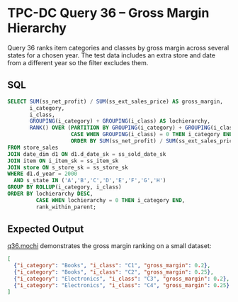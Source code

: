 # TPC-DC Query 36 – Gross Margin Hierarchy

Query 36 ranks item categories and classes by gross margin across several states for a chosen year. The test data includes an extra store and date from a different year so the filter excludes them.

## SQL
```sql
SELECT SUM(ss_net_profit) / SUM(ss_ext_sales_price) AS gross_margin,
       i_category,
       i_class,
       GROUPING(i_category) + GROUPING(i_class) AS lochierarchy,
       RANK() OVER (PARTITION BY GROUPING(i_category) + GROUPING(i_class),
                    CASE WHEN GROUPING(i_class) = 0 THEN i_category END
                    ORDER BY SUM(ss_net_profit) / SUM(ss_ext_sales_price)) AS rank_within_parent
FROM store_sales
JOIN date_dim d1 ON d1.d_date_sk = ss_sold_date_sk
JOIN item ON i_item_sk = ss_item_sk
JOIN store ON s_store_sk = ss_store_sk
WHERE d1.d_year = 2000
  AND s_state IN ('A','B','C','D','E','F','G','H')
GROUP BY ROLLUP(i_category, i_class)
ORDER BY lochierarchy DESC,
         CASE WHEN lochierarchy = 0 THEN i_category END,
         rank_within_parent;
```

## Expected Output
[q36.mochi](./q36.mochi) demonstrates the gross margin ranking on a small dataset:
```json
[
  {"i_category": "Books", "i_class": "C1", "gross_margin": 0.2},
  {"i_category": "Books", "i_class": "C2", "gross_margin": 0.25},
  {"i_category": "Electronics", "i_class": "C3", "gross_margin": 0.2},
  {"i_category": "Electronics", "i_class": "C4", "gross_margin": 0.25}
]
```
